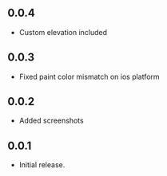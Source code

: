 ## 0.0.4

* Custom elevation included

## 0.0.3

* Fixed paint color mismatch on ios platform

## 0.0.2

* Added screenshots

## 0.0.1

* Initial release.
